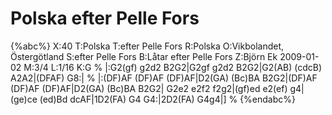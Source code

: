 # Polska efter Pelle Fors

{%abc%}
X:40
T:Polska
T:efter Pelle Fors
R:Polska
O:Vikbolandet, Östergötland
S:efter Pelle Fors
B:Låtar efter Pelle Fors
Z:Björn Ek 2009-01-02
M:3/4
L:1/16
K:G
%
|:G2(gf) g2d2 B2G2|G2gf g2d2 B2G2|G2(AB) (cdcB) A2A2|(DFAF) G8:|
%
|:(DF)AF (DF)AF (DF)AF|D2(GA) (Bc)BA B2G2|(DF)AF (DF)AF (DF)AF|D2(GA) (Bc)BA B2G2|
G2e2 e2f2 f2g2|(gf)ed e2(ef) g4|(ge)ce (ed)Bd dcAF|1D2(FA) G4 G4:|2D2(FA) G4g4|]
%
{%endabc%}

